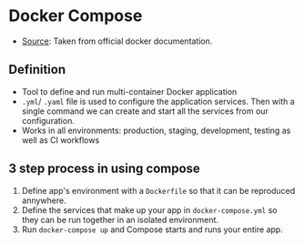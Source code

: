 # Docker Compose

- [Source](https://docs.docker.com/compose/overview/): Taken from official docker documentation. 

## Definition
- Tool to define and run multi-container Docker application
- `.yml`/ `.yaml` file is used to configure the application services. Then with a single command we can create and start all the services from our configuration.
- Works in all environments: production, staging, development, testing as well as CI workflows

## 3 step process in using compose
1. Define app's environment with a `Dockerfile` so that it can be reproduced annywhere.
2. Define the services that make up your app in `docker-compose.yml` so they can be run together in an isolated environment.
3. Run `docker-compose up` and Compose starts and runs your entire app.
